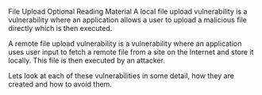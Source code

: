 File Upload Optional Reading Material
A local file upload vulnerability is a vulnerability where an application allows a user to upload a malicious file directly which is then executed.

A remote file upload vulnerability is a vulnerability where an application uses user input to fetch a remote file from a site on the Internet and store it locally. This file is then executed by an attacker.

Lets look at each of these vulnerabilities in some detail, how they are created and how to avoid them.
